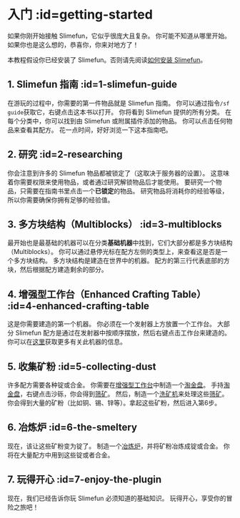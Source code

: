 # 入门 :id=getting-started

如果你刚开始接触 Slimefun，它似乎很庞大且复杂。
你可能不知道从哪里开始。
如果你也是这么想的，恭喜你，你来对地方了！

本教程假设你已经安装了 Slimefun。否则请先阅读[如何安装 Slimefun](/Installing-Slimefun)。

## 1. Slimefun 指南 :id=1-slimefun-guide

在游玩的过程中，你需要的第一件物品就是 Slimefun 指南。
你可以通过指令`/sf guide`获取它，右键点击这本书以打开。
你将看到 Slimefun 提供的所有分类。
在每个分类中，你可以找到由 Slimefun 或附属插件添加的物品。
你可以点击任何物品来查看其配方。
花一点时间，好好浏览一下这本指南吧。

## 2. 研究 :id=2-researching

你会注意到许多的 Slimefun 物品都被锁定了（这取决于服务器的设置）。
这意味着你需要权限来使用物品，或者通过研究解锁物品后才能使用。
要研究一个物品，只需要在指南书里点击一个**已锁定**的物品。
研究物品将消耗你的经验等级，所以你需要确保你拥有足够的经验值。

## 3. 多方块结构（Multiblocks） :id=3-multiblocks

最开始也是最基础的机器可以在分类**基础机器**中找到，它们大部分都是多方块结构（Multiblocks）。
你可以通过悬停光标在配方左侧的类型上，来查看这是否是一个多方块结构。
多方块结构是建造在世界中的机器。
配方的第三行代表底部的方块，然后根据配方建造剩余的部分。

## 4. 增强型工作台（Enhanced Crafting Table） :id=4-enhanced-crafting-table

这是你需要建造的第一个机器。
你必须在一个发射器上方放置一个工作台。
大部分 Slimefun 配方是通过在发射器中按顺序摆放，然后右键点击工作台来建造的。
你可以在[这里](/Enhanced-Crafting-Table)获取更多有关此机器的信息。

## 5. 收集矿粉 :id=5-collecting-dust

许多配方需要各种锭或合金。
你需要在[增强型工作台](/Enhanced-Crafting-Table)中制造一个[淘金盘](/Gold-Pan)。
手持[淘金盘](/Gold-Pan)，右键点击沙砾，你会得到[筛矿](/Sifted-Ore)。
然后，制造一个[洗矿机](/Ore-Washer)来处理这些[筛矿](/Sifted-Ore)。
你会得到大量的矿粉（比如铜、锡、锌等）。拿起这些矿粉，然后进入第6步。

## 6. 冶炼炉 :id=6-the-smeltery

现在，该让这些矿粉变为锭了。
制造一个[冶炼炉](/Smeltery)，并将矿粉冶炼成锭或合金。
你将在大量配方中用到这些锭或者合金。

## 7. 玩得开心 :id=7-enjoy-the-plugin

现在，我们已经告诉你玩 Slimefun 必须知道的基础知识。
玩得开心，享受你的冒险之旅吧！
